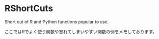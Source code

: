 # RShortCuts
Short cut of R and Python functions popular to use.

ここではRでよく使う関数や忘れてしまいやすい関数の例をメモしております。
